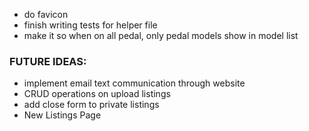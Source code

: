 
- do favicon
- finish writing tests for helper file
- make it so when on all pedal, only pedal models show in model list

### FUTURE IDEAS:

- implement email text communication through website
- CRUD operations on upload listings
- add close form to private listings
- New Listings Page